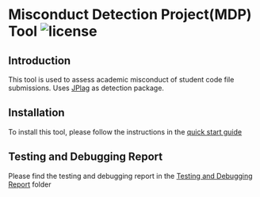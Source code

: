 # Misconduct Detection Project(MDP) Tool 	![license](https://badgen.now.sh/badge/license/GPL-3.0/blue)

## Introduction
This tool is used to assess academic misconduct of student code file submissions. Uses [JPlag](https://github.com/jplag/jplag) as detection package.

## Installation
To install this tool, please follow the instructions in the [quick start guide](https://github.com/Weak-Chicken/misconduct_detection_project/blob/master/documents/Quick%20Start/quick_start.md)

## Testing and Debugging Report
Please find the testing and debugging report in the [Testing and Debugging Report](https://github.com/Weak-Chicken/misconduct_detection_project/tree/master/documents/Testing%20and%20Debugging%20Report) folder
